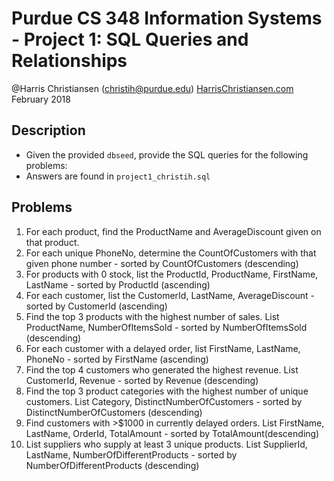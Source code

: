 # Purdue CS 348 Information Systems - Project 1: SQL Queries and Relationships

@Harris Christiansen (christih@purdue.edu) [HarrisChristiansen.com](http://www.harrischristiansen.com)  
February 2018  

## Description
- Given the provided `dbseed`, provide the SQL queries for the following problems:
- Answers are found in `project1_christih.sql`

## Problems
1. For each product, find the ProductName and AverageDiscount given on that product.
2. For each unique PhoneNo, determine the CountOfCustomers with that given phone number - sorted by CountOfCustomers (descending)
3. For products with 0 stock, list the ProductId, ProductName, FirstName, LastName - sorted by ProductId (ascending)
4. For each customer, list the CustomerId, LastName, AverageDiscount - sorted by CustomerId (ascending)
5. Find the top 3 products with the highest number of sales. List ProductName, NumberOfItemsSold - sorted by NumberOfItemsSold (descending)
6. For each customer with a delayed order, list FirstName, LastName, PhoneNo - sorted by FirstName (ascending)
7. Find the top 4 customers who generated the highest revenue. List CustomerId, Revenue - sorted by Revenue (descending)
8. Find the top 3 product categories with the highest number of unique customers. List Category, DistinctNumberOfCustomers - sorted by DistinctNumberOfCustomers (descending)
9. Find customers with >$1000 in currently delayed orders. List FirstName, LastName, OrderId, TotalAmount - sorted by TotalAmount(descending)
10. List suppliers who supply at least 3 unique products. List SupplierId, LastName, NumberOfDifferentProducts - sorted by NumberOfDifferentProducts (descending)
